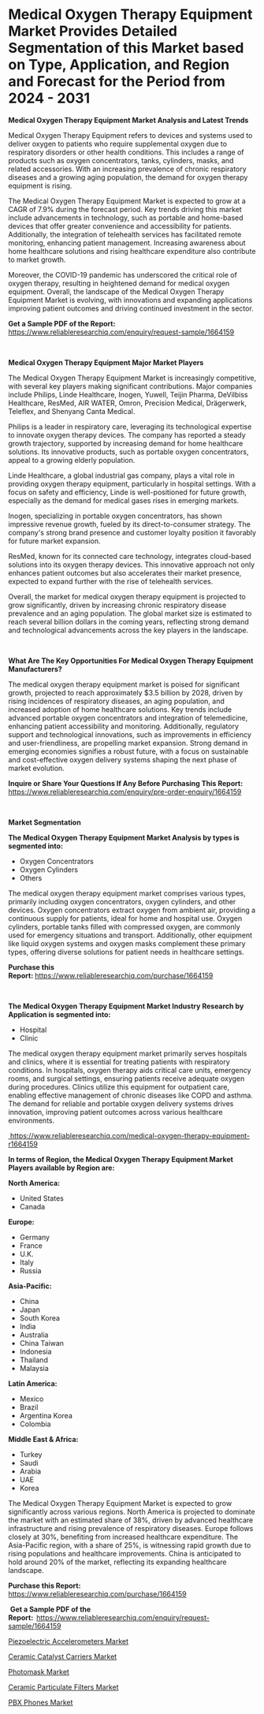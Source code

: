<p><h1>Medical Oxygen Therapy Equipment Market Provides Detailed Segmentation of this Market based on Type, Application, and Region and Forecast for the Period from 2024 - 2031</h1></p><p><strong>Medical Oxygen Therapy Equipment Market Analysis and Latest Trends</strong></p>
<p><p>Medical Oxygen Therapy Equipment refers to devices and systems used to deliver oxygen to patients who require supplemental oxygen due to respiratory disorders or other health conditions. This includes a range of products such as oxygen concentrators, tanks, cylinders, masks, and related accessories. With an increasing prevalence of chronic respiratory diseases and a growing aging population, the demand for oxygen therapy equipment is rising.</p><p>The Medical Oxygen Therapy Equipment Market is expected to grow at a CAGR of 7.9% during the forecast period. Key trends driving this market include advancements in technology, such as portable and home-based devices that offer greater convenience and accessibility for patients. Additionally, the integration of telehealth services has facilitated remote monitoring, enhancing patient management. Increasing awareness about home healthcare solutions and rising healthcare expenditure also contribute to market growth. </p><p>Moreover, the COVID-19 pandemic has underscored the critical role of oxygen therapy, resulting in heightened demand for medical oxygen equipment. Overall, the landscape of the Medical Oxygen Therapy Equipment Market is evolving, with innovations and expanding applications improving patient outcomes and driving continued investment in the sector.</p></p>
<p><strong>Get a Sample PDF of the Report:&nbsp;</strong> <a href="https://www.reliableresearchiq.com/enquiry/request-sample/1664159?utm_campaign=1121&utm_medium=2&utm_source=Github&utm_content=ia&utm_term=28092024&utm_id=medical-oxygen-therapy-equipment">https://www.reliableresearchiq.com/enquiry/request-sample/1664159</a></p>
<p>&nbsp;</p>
<p><strong>Medical Oxygen Therapy Equipment Major Market Players</strong></p>
<p><p>The Medical Oxygen Therapy Equipment Market is increasingly competitive, with several key players making significant contributions. Major companies include Philips, Linde Healthcare, Inogen, Yuwell, Teijin Pharma, DeVilbiss Healthcare, ResMed, AIR WATER, Omron, Precision Medical, Drägerwerk, Teleflex, and Shenyang Canta Medical.</p><p>Philips is a leader in respiratory care, leveraging its technological expertise to innovate oxygen therapy devices. The company has reported a steady growth trajectory, supported by increasing demand for home healthcare solutions. Its innovative products, such as portable oxygen concentrators, appeal to a growing elderly population.</p><p>Linde Healthcare, a global industrial gas company, plays a vital role in providing oxygen therapy equipment, particularly in hospital settings. With a focus on safety and efficiency, Linde is well-positioned for future growth, especially as the demand for medical gases rises in emerging markets.</p><p>Inogen, specializing in portable oxygen concentrators, has shown impressive revenue growth, fueled by its direct-to-consumer strategy. The company's strong brand presence and customer loyalty position it favorably for future market expansion.</p><p>ResMed, known for its connected care technology, integrates cloud-based solutions into its oxygen therapy devices. This innovative approach not only enhances patient outcomes but also accelerates their market presence, expected to expand further with the rise of telehealth services.</p><p>Overall, the market for medical oxygen therapy equipment is projected to grow significantly, driven by increasing chronic respiratory disease prevalence and an aging population. The global market size is estimated to reach several billion dollars in the coming years, reflecting strong demand and technological advancements across the key players in the landscape.</p></p>
<p>&nbsp;</p>
<p><strong>What Are The Key Opportunities For Medical Oxygen Therapy Equipment Manufacturers?</strong></p>
<p><p>The medical oxygen therapy equipment market is poised for significant growth, projected to reach approximately $3.5 billion by 2028, driven by rising incidences of respiratory diseases, an aging population, and increased adoption of home healthcare solutions. Key trends include advanced portable oxygen concentrators and integration of telemedicine, enhancing patient accessibility and monitoring. Additionally, regulatory support and technological innovations, such as improvements in efficiency and user-friendliness, are propelling market expansion. Strong demand in emerging economies signifies a robust future, with a focus on sustainable and cost-effective oxygen delivery systems shaping the next phase of market evolution.</p></p>
<p><strong>Inquire or Share Your Questions If Any Before Purchasing This Report:</strong> <a href="https://www.reliableresearchiq.com/enquiry/pre-order-enquiry/1664159?utm_campaign=1121&utm_medium=2&utm_source=Github&utm_content=ia&utm_term=28092024&utm_id=medical-oxygen-therapy-equipment">https://www.reliableresearchiq.com/enquiry/pre-order-enquiry/1664159</a></p>
<p>&nbsp;</p>
<p><strong>Market Segmentation</strong></p>
<p><strong>The Medical Oxygen Therapy Equipment Market Analysis by types is segmented into:</strong></p>
<p><ul><li>Oxygen Concentrators</li><li>Oxygen Cylinders</li><li>Others</li></ul></p>
<p><p>The medical oxygen therapy equipment market comprises various types, primarily including oxygen concentrators, oxygen cylinders, and other devices. Oxygen concentrators extract oxygen from ambient air, providing a continuous supply for patients, ideal for home and hospital use. Oxygen cylinders, portable tanks filled with compressed oxygen, are commonly used for emergency situations and transport. Additionally, other equipment like liquid oxygen systems and oxygen masks complement these primary types, offering diverse solutions for patient needs in healthcare settings.</p></p>
<p><strong>Purchase this Report:&nbsp;</strong><a href="https://www.reliableresearchiq.com/purchase/1664159?utm_campaign=1121&utm_medium=2&utm_source=Github&utm_content=ia&utm_term=28092024&utm_id=medical-oxygen-therapy-equipment">https://www.reliableresearchiq.com/purchase/1664159</a></p>
<p>&nbsp;</p>
<p><strong>The Medical Oxygen Therapy Equipment Market Industry Research by Application is segmented into:</strong></p>
<p><ul><li>Hospital</li><li>Clinic</li></ul></p>
<p><p>The medical oxygen therapy equipment market primarily serves hospitals and clinics, where it is essential for treating patients with respiratory conditions. In hospitals, oxygen therapy aids critical care units, emergency rooms, and surgical settings, ensuring patients receive adequate oxygen during procedures. Clinics utilize this equipment for outpatient care, enabling effective management of chronic diseases like COPD and asthma. The demand for reliable and portable oxygen delivery systems drives innovation, improving patient outcomes across various healthcare environments.</p></p>
<p><a href="https://www.reliableresearchiq.com/medical-oxygen-therapy-equipment-r1664159?utm_campaign=1121&utm_medium=2&utm_source=Github&utm_content=ia&utm_term=28092024&utm_id=medical-oxygen-therapy-equipment">&nbsp;https://www.reliableresearchiq.com/medical-oxygen-therapy-equipment-r1664159</a></p>
<p><strong>In terms of Region, the Medical Oxygen Therapy Equipment Market Players available by Region are:</strong></p>
<p>
    <p> <strong> North America: </strong>
        <ul>
            <li>United States</li>
            <li>Canada</li>
        </ul>
        </p> 
    <p> <strong> Europe: </strong>
        <ul>
            <li>Germany</li>
            <li>France</li>
            <li>U.K.</li>
            <li>Italy</li>
            <li>Russia</li>
        </ul>
        </p> 
    <p> <strong> Asia-Pacific: </strong>
        <ul>
            <li>China</li>
            <li>Japan</li>
            <li>South Korea</li>
            <li>India</li>
            <li>Australia</li>
            <li>China Taiwan</li>
            <li>Indonesia</li>
            <li>Thailand</li>
            <li>Malaysia</li>
        </ul>
        </p> 
    <p> <strong> Latin America: </strong>
        <ul>
            <li>Mexico</li>
            <li>Brazil</li>
            <li>Argentina Korea</li>
            <li>Colombia</li>
        </ul>
        </p> 
    <p> <strong> Middle East & Africa: </strong>
        <ul>
            <li>Turkey</li>
            <li>Saudi</li>
            <li>Arabia</li>
            <li>UAE</li>
            <li>Korea</li>
        </ul>
    </p>
    </p>
<p><p>The Medical Oxygen Therapy Equipment Market is expected to grow significantly across various regions. North America is projected to dominate the market with an estimated share of 38%, driven by advanced healthcare infrastructure and rising prevalence of respiratory diseases. Europe follows closely at 30%, benefiting from increased healthcare expenditure. The Asia-Pacific region, with a share of 25%, is witnessing rapid growth due to rising populations and healthcare improvements. China is anticipated to hold around 20% of the market, reflecting its expanding healthcare landscape.</p></p>
<p><strong>Purchase this Report: </strong><a href="https://www.reliableresearchiq.com/purchase/1664159?utm_campaign=1121&utm_medium=2&utm_source=Github&utm_content=ia&utm_term=28092024&utm_id=medical-oxygen-therapy-equipment">https://www.reliableresearchiq.com/purchase/1664159</a></p>
<p>&nbsp;<strong>Get a Sample PDF of the Report:&nbsp;&nbsp;</strong><a href="https://www.reliableresearchiq.com/enquiry/request-sample/1664159?utm_campaign=1121&utm_medium=2&utm_source=Github&utm_content=ia&utm_term=28092024&utm_id=medical-oxygen-therapy-equipment">https://www.reliableresearchiq.com/enquiry/request-sample/1664159</a></p>
<p><strong></strong></p>
<p><p><a href="https://issuu.com/reportprime-2/docs/piezoelectric-accelerometers-market_69c8b6bac23df5?utm_campaign=1121&utm_medium=2&utm_source=Github&utm_content=ia&utm_term=28092024&utm_id=medical-oxygen-therapy-equipment">Piezoelectric Accelerometers Market</a></p><p><a href="https://github.com/florindahutky/Market-Research-Report-List-1/blob/main/ceramic-catalyst-carriers-market.md?utm_campaign=1121&utm_medium=2&utm_source=Github&utm_content=ia&utm_term=28092024&utm_id=medical-oxygen-therapy-equipment">Ceramic Catalyst Carriers Market</a></p><p><a href="https://issuu.com/reportprime-2/docs/photomask-market-size-2030.pptx_4bb6990ef85bef?utm_campaign=1121&utm_medium=2&utm_source=Github&utm_content=ia&utm_term=28092024&utm_id=medical-oxygen-therapy-equipment">Photomask Market</a></p><p><a href="https://github.com/AdeaOsmani695/Market-Research-Report-List-1/blob/main/ceramic-particulate-filters-market.md?utm_campaign=1121&utm_medium=2&utm_source=Github&utm_content=ia&utm_term=28092024&utm_id=medical-oxygen-therapy-equipment">Ceramic Particulate Filters Market</a></p><p><a href="https://www.linkedin.com/pulse/global-pbx-phones-market-exploring-share-trends-future-growth-omcrf?utm_campaign=1121&utm_medium=2&utm_source=Github&utm_content=ia&utm_term=28092024&utm_id=medical-oxygen-therapy-equipment">PBX Phones Market</a></p></p>